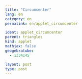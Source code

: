 ```yaml
---
title: "Circumcenter"
lang: en
category: en
permalink: en/applet_circumcenter

ident: applet_circumcenter
parent: triangles
kind: applet
mathjax: false
geogebratube:
  - 1334145

layout: post
type: post
---
```


<div style="height:600px; width:800px; margin: auto;" id="applet_container1334145"></div>